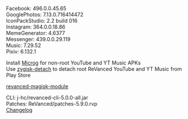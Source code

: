 Facebook: 496.0.0.45.65  
GooglePhotos: 7.13.0.716414472  
IconPackStudio: 2.2 build 016  
Instagram: 364.0.0.18.86  
MemeGenerator: 4.6377  
Messenger: 439.0.0.29.119  
Music: 7.29.52  
Pixiv: 6.132.1  

Install [Microg](https://github.com/ReVanced/GmsCore/releases) for non-root YouTube and YT Music APKs  
Use [zygisk-detach](https://github.com/j-hc/zygisk-detach) to detach root ReVanced YouTube and YT Music from Play Store  

[revanced-magisk-module](https://github.com/j-hc/revanced-magisk-module)
  
CLI: j-hc/revanced-cli-5.0.0-all.jar  
Patches: ReVanced/patches-5.9.0.rvp  
[Changelog](https://github.com/ReVanced/revanced-patches/releases/tag/v5.9.0)  
